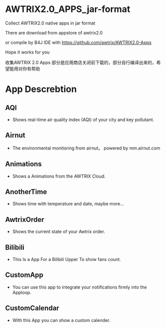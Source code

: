 # AWTRIX2.0_APPS_jar-format
Collect AWTRIX2.0 native apps in jar format

There are download from appstore of awtrix2.0 

or compile by B4J IDE with https://github.com/awtrix/AWTRIX2.0-Apps

Hope it works for you

收集AWTRIX 2.0 Apps 
部分是应用商店关闭前下载的，部分自行编译出来的，希望能用对你有帮助

# App Descrebtion

## AQI 
- Shows real-time air quality index (AQI) of your city and key pollutant.

## Airnut
- The environmental monitoring from airnut。
powered by mm.airnut.com

## Animations
- Shows a Animations from the AWTRIX Cloud.

## AnotherTime
- Shows time with temperature and date, maybe more...

## AwtrixOrder
- Shows the current state of your Awtrix order.

## Bilibili
- This Is a App For a Bilibili Upper To show fans count.

## CustomApp
- You can use this app to integrate your notifications firmly into the Apploop.

## CustomCalendar
- With this App you can show a custom calender.

